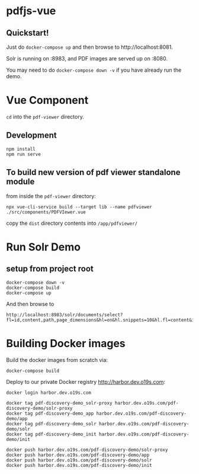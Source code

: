 # pdfjs-vue

## Quickstart!

Just do `docker-compose up` and then browse to http://localhost:8081.

Solr is running on :8983, and PDF images are served up on :8080.

You may need to do `docker-compose down -v` if you have already run the demo.

# Vue Component
`cd` into the `pdf-viewer` directory.

## Development
```
npm install
npm run serve
```

## To build new version of pdf viewer standalone module
from inside the `pdf-viewer` directory:

```
npx vue-cli-service build --target lib --name pdfviewer ./src/components/PDFVIewer.vue
```

copy the `dist` directory contents into `/app/pdfviewer/`

# Run Solr Demo

## setup from project root

```
docker-compose down -v
docker-compose build
docker-compose up
```

And then browse to

```
http://localhost:8983/solr/documents/select?fl=id,content,path,page_dimensions&hl=on&hl.snippets=10&hl.fl=content&indent=on&q=taxes&wt=json&pl=on&echoParams=all
```


# Building Docker images
Build the docker images from scratch via:

```
docker-compose build

```

Deploy to our private Docker registry http://harbor.dev.o19s.com:

```
docker login harbor.dev.o19s.com

docker tag pdf-discovery-demo_solr-proxy harbor.dev.o19s.com/pdf-discovery-demo/solr-proxy
docker tag pdf-discovery-demo_app harbor.dev.o19s.com/pdf-discovery-demo/app
docker tag pdf-discovery-demo_solr harbor.dev.o19s.com/pdf-discovery-demo/solr
docker tag pdf-discovery-demo_init harbor.dev.o19s.com/pdf-discovery-demo/init

docker push harbor.dev.o19s.com/pdf-discovery-demo/solr-proxy
docker push harbor.dev.o19s.com/pdf-discovery-demo/app
docker push harbor.dev.o19s.com/pdf-discovery-demo/solr
docker push harbor.dev.o19s.com/pdf-discovery-demo/init
